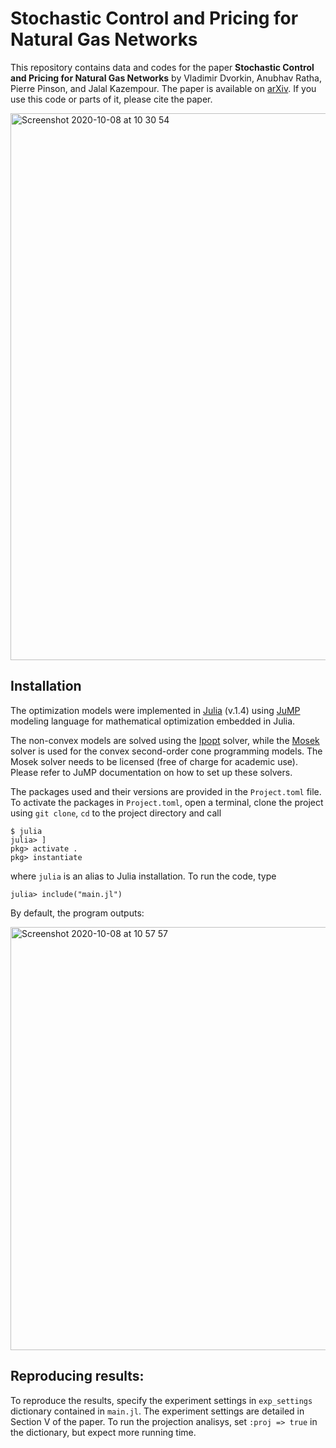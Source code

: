 # Stochastic Control and Pricing for Natural Gas Networks
This repository contains data and codes for the paper __Stochastic Control and Pricing for Natural Gas Networks__ by Vladimir Dvorkin, Anubhav Ratha, Pierre Pinson, and Jalal Kazempour. The paper is available on [arXiv](https://arxiv.org/abs/2010.03283). If you use this code or parts of it, please cite the paper.

<img width="875" alt="Screenshot 2020-10-08 at 10 30 54" src="https://user-images.githubusercontent.com/31773955/95434288-5cde3700-0951-11eb-8f01-93e0028da668.png">

## Installation
The optimization models were implemented in [Julia](https://juliacomputing.com/products/juliapro) (v.1.4) using [JuMP](https://github.com/JuliaOpt/JuMP.jl) modeling language for mathematical optimization embedded in Julia. 

The non-convex models are solved using the [Ipopt](https://ipoptjl.readthedocs.io/en/latest/ipopt.html) solver, while the [Mosek](https://www.mosek.com) solver is used for the convex second-order cone programming models. The Mosek solver needs to be licensed (free of charge for academic use).  Please refer to JuMP documentation on how to set up these solvers. 

The packages used and their versions are provided in the `Project.toml` file. To activate the packages in ```Project.toml```, open a terminal, clone the project using ```git clone```, ```cd``` to the project directory and call
```
$ julia 
julia> ]
pkg> activate .
pkg> instantiate
```
where ```julia``` is an alias to Julia installation. To run the code, type
```
julia> include("main.jl")
```
By default, the program outputs: 

<img width="677" alt="Screenshot 2020-10-08 at 10 57 57" src="https://user-images.githubusercontent.com/31773955/95437348-286c7a00-0955-11eb-9e77-8d7745f8c09f.png">


## Reproducing results:
To reproduce the results, specify the experiment settings in ```exp_settings``` dictionary contained in ```main.jl```. The experiment settings are detailed in Section V of the paper. To run the projection analisys, set ```:proj => true``` in the dictionary, but expect more running time.
